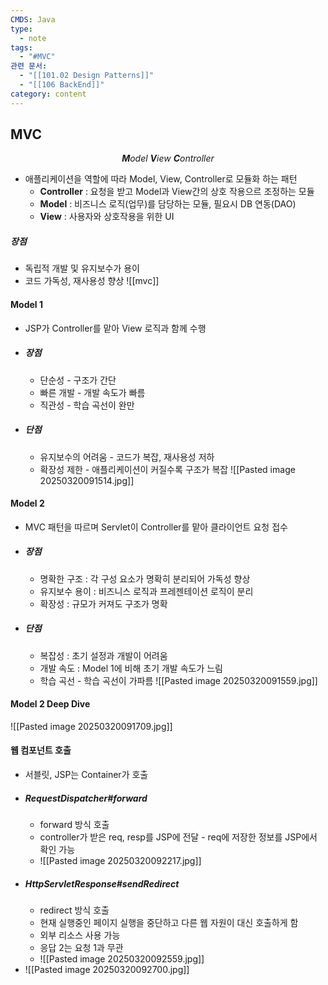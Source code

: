 ```yaml
---
CMDS: Java
type:
  - note
tags:
  - "#MVC"
관련 문서:
  - "[[101.02 Design Patterns]]"
  - "[[106 BackEnd]]"
category: content
---
```

## MVC

<center><i><b>M</b>odel <b>V</b>iew <b>C</b>ontroller</i></center>

- 애플리케이션을 역할에 따라 Model, View, Controller로 모듈화 하는 패턴
	- **Controller** : 요청을 받고 Model과 View간의 상호 작용으르 조정하는 모듈
	- **Model** : 비즈니스 로직(업무)를 담당하는 모듈, 필요시 DB 연동(DAO)
	- **View** : 사용자와 상호작용을 위한 UI

##### 장점
- 독립적 개발 및 유지보수가 용이
- 코드 가독성, 재사용성 향상
![[mvc]]

#### Model 1
- JSP가 Controller를 맡아 View 로직과 함께 수행
- ##### 장점
	- 단순성 - 구조가 간단
	- 빠른 개발 - 개발 속도가 빠름
	- 직관성 - 학습 곡선이 완만
- ##### 단점
	- 유지보수의 어려움 - 코드가 복잡, 재사용성 저하
	- 확장성 제한 - 애플리케이션이 커질수록 구조가 복잡
![[Pasted image 20250320091514.jpg]]

#### Model 2
- MVC 패턴을 따르며 Servlet이 Controller를 맡아 클라이언트 요청 접수
- ##### 장점
	- 명확한 구조 : 각 구성 요소가 명확히 분리되어 가독성 향상
	- 유지보수 용이 : 비즈니스 로직과 프레젠테이션 로직이 분리
	- 확장성 : 규모가 커져도 구조가 명확
- ##### 단점
	- 복잡성 : 초기 설정과 개발이 어려움
	- 개발 속도 : Model 1에 비해 초기 개발 속도가 느림
	- 학습 곡선 - 학습 곡선이 가파름
![[Pasted image 20250320091559.jpg]]

#### Model 2 Deep Dive
![[Pasted image 20250320091709.jpg]]

#### 웹 컴포넌트 호출
- 서블릿, JSP는 Container가 호출
- ##### RequestDispatcher#forward
	- forward 방식 호출
	- controller가 받은 req, resp를 JSP에 전달 - req에 저장한 정보를 JSP에서 확인 가능
	- ![[Pasted image 20250320092217.jpg]]
- ##### HttpServletResponse#sendRedirect
	- redirect 방식 호출
	- 현재 실행중인 페이지 실행을 중단하고 다른 웹 자원이 대신 호출하게 함
	- 외부 리소스 사용 가능
	- 응답 2는 요청 1과 무관
	- ![[Pasted image 20250320092559.jpg]]
- ![[Pasted image 20250320092700.jpg]]